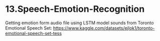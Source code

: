 # 13.Speech-Emotion-Recognition
Getting emotion form audio file using LSTM model
sounds from Toronto Emotional Speech Set: https://www.kaggle.com/datasets/ejlok1/toronto-emotional-speech-set-tess
